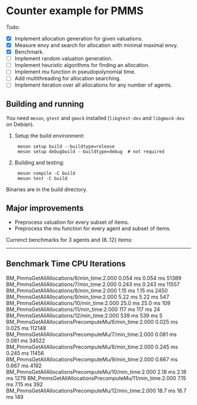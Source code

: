 # Counter example for PMMS

Todo:

- [x] Implement allocation generation for given valuations.
- [x] Measure envy and search for allocation with minimal maximal envy.
- [x] Benchmark.
- [ ] Implement random valuation generation.
- [ ] Implement heuristic algorithms for finding an allocation.
- [ ] Implement mu function in pseudopolynomial time.
- [ ] Add multithreading for allocation searching.
- [ ] Implement iteration over all allocations for any number of agents.

## Building and running

You need `meson`, `gtest` and `gmock` installed (`libgtest-dev`
and `libgmock-dev` on Debian).

1. Setup the build environment:

        meson setup build --buildtype=release
        meson setup debugbuild --buildtype=debug  # not required

2. Building and testing:

        meson compile -C build
        meson test -C build

Binaries are in the build directory.

## Major improvements

- Preprocess valuation for every subset of items.
- Preprocess the mu function for every agent and subset of items.

Currenct benchmarks for 3 agents and {6..12} items:

-------------------------------------------------------------------------------------------------
Benchmark                                                       Time             CPU   Iterations
-------------------------------------------------------------------------------------------------
BM_PmmsGetAllAllocations/6/min_time:2.000                   0.054 ms        0.054 ms        51389
BM_PmmsGetAllAllocations/7/min_time:2.000                   0.243 ms        0.243 ms        11557
BM_PmmsGetAllAllocations/8/min_time:2.000                    1.15 ms         1.15 ms         2450
BM_PmmsGetAllAllocations/9/min_time:2.000                    5.22 ms         5.22 ms          547
BM_PmmsGetAllAllocations/10/min_time:2.000                   25.0 ms         25.0 ms          109
BM_PmmsGetAllAllocations/11/min_time:2.000                    117 ms          117 ms           24
BM_PmmsGetAllAllocations/12/min_time:2.000                    539 ms          539 ms            5
BM_PmmsGetAllAllocationsPrecomputeMu/6/min_time:2.000       0.025 ms        0.025 ms       112148
BM_PmmsGetAllAllocationsPrecomputeMu/7/min_time:2.000       0.081 ms        0.081 ms        34522
BM_PmmsGetAllAllocationsPrecomputeMu/8/min_time:2.000       0.245 ms        0.245 ms        11456
BM_PmmsGetAllAllocationsPrecomputeMu/9/min_time:2.000       0.667 ms        0.667 ms         4192
BM_PmmsGetAllAllocationsPrecomputeMu/10/min_time:2.000       2.18 ms         2.18 ms         1279
BM_PmmsGetAllAllocationsPrecomputeMu/11/min_time:2.000       7.15 ms         7.15 ms          392
BM_PmmsGetAllAllocationsPrecomputeMu/12/min_time:2.000       18.7 ms         18.7 ms          149
